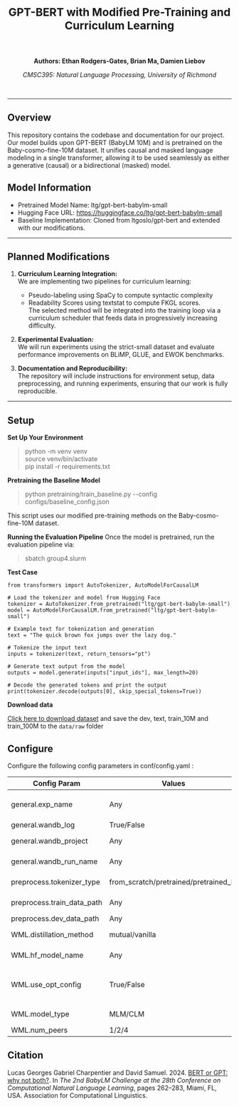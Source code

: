 <h2 align="center"><b><h3>GPT-BERT with Modified Pre-Training and Curriculum Learning</h3></b></h2>
<br>

<p align="center">
  <b>Authors: Ethan Rodgers-Gates, Brian Ma, Damien Liebov</b>
</p>

<p align="center">
  <i>CMSC395: Natural Language Processing, University of Richmond</i>
</p>
<br>

---

## Overview

This repository contains the codebase and documentation for our project. Our model builds upon GPT-BERT (BabyLM 10M) and is pretrained on the Baby-cosmo-fine-10M dataset. It unifies causal and masked language modeling in a single transformer, allowing it to be used seamlessly as either a generative (causal) or a bidirectional (masked) model.

## Model Information
- Pretrained Model Name: ltg/gpt-bert-babylm-small
- Hugging Face URL: https://huggingface.co/ltg/gpt-bert-babylm-small
- Baseline Implementation: Cloned from ltgoslo/gpt-bert and extended with our modifications.


---

## Planned Modifications

1. **Curriculum Learning Integration:**  
  We are implementing two pipelines for curriculum learning:
    - Pseudo-labeling using SpaCy to compute syntactic complexity
    - Readability Scores using textstat to compute FKGL scores.  
    The selected method will be integrated into the training loop via a curriculum scheduler that feeds data in progressively increasing difficulty.

2. **Experimental Evaluation:**  
  We will run experiments using the strict-small dataset and evaluate performance improvements on BLiMP, GLUE, and EWOK benchmarks.

3. **Documentation and Reproducibility:**  
  The repository will include instructions for environment setup, data preprocessing, and running experiments, ensuring that our work is fully reproducible.

_______

## Setup

**Set Up Your Environment**
> python -m venv venv \
source venv/bin/activate \
pip install -r requirements.txt

**Pretraining the Baseline Model**
> python pretraining/train_baseline.py --config configs/baseline_config.json

This script uses our modified pre-training methods on the Baby-cosmo-fine-10M dataset.

**Running the Evaluation Pipeline**
Once the model is pretrained, run the evaluation pipeline via:
> sbatch group4.slurm

**Test Case**
```
from transformers import AutoTokenizer, AutoModelForCausalLM

# Load the tokenizer and model from Hugging Face
tokenizer = AutoTokenizer.from_pretrained("ltg/gpt-bert-babylm-small")
model = AutoModelForCausalLM.from_pretrained("ltg/gpt-bert-babylm-small")

# Example text for tokenization and generation
text = "The quick brown fox jumps over the lazy dog."

# Tokenize the input text
inputs = tokenizer(text, return_tensors="pt")

# Generate text output from the model
outputs = model.generate(inputs["input_ids"], max_length=20)

# Decode the generated tokens and print the output
print(tokenizer.decode(outputs[0], skip_special_tokens=True))
```

**Download data**

[Click here to download dataset](https://osf.io/ad7qg/) and save the dev, text, train_10M and train_100M to the `data/raw` folder

## Configure

Configure the following config parameters in conf/config.yaml : 

| Config Param | Values | Description |
|--------------|--------|-------------|
| general.exp_name | Any | Name of the experiment where trained tokenizers, model configs, trained model checkpoints will be saved |
| general.wandb_log | True/False | Flag to enable/disable wandb logging |
| general.wandb_project | Any | Name of wandb project where the training metrics will be logged |
| general.wandb_run_name | Any | Name of wandb run within the project. Datetime will be appended to this to ensure uniqueness |
| preprocess.tokenizer_type | from_scratch/pretrained/pretrained_hf | Whether to train a tokenizer from scratch or use pretrained one |
| preprocess.train_data_path | Any | Path to preprocessed training data with .train extension |
| preprocess.dev_data_path | Any | Path to preprocessed dev data with .dev extension |
| WML.distillation_method | mutual/vanilla | Select either mutual (without teacher) or vanilla (with teacher supervision) distillation |
| WML.hf_model_name | Any | Name of huggingface model used as teacher model when distillation_method = vanilla | 
| WML.use_opt_config | True/False | This enable/disables architecture search to find peer models. If you have already configs saved in models/exp_name/dataset_name/arch_search_results, then you can set to False |
| WML.model_type | MLM/CLM | MLM (Masked language models eg. RoBERTa) or CLM (Causal language models eg. GPT2) |
| WML.num_peers | 1/2/4 | Works best for num_peer = 4 | 

<!-- **Train custom tokenizer**
```
$ python scripts/run_tokenizer.py
```

**Run Weighted deep mutual learning (WDML) training script for num_peers = 4**
```
$ python scripts/train_WML.py
``` -->

## Citation
<!-- Informal Version:

[When Babies Teach Babies: Can student knowledge sharing outperform Teacher-Guided Distillation on small datasets?](https://aclanthology.org/2024.conll-babylm.17/) (Iyer, CoNLL-BabyLM 2024) -->

<!-- ACM Version: -->

Lucas Georges Gabriel Charpentier and David Samuel. 2024. [BERT or GPT: why not both?](https://aclanthology.org/2024.conll-babylm.24/). In *The 2nd BabyLM Challenge at the 28th Conference on Computational Natural Language Learning*, pages 262–283, Miami, FL, USA. Association for Computational Linguistics.
